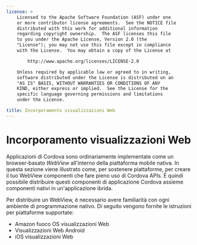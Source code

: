 ```yaml
---
license: >
    Licensed to the Apache Software Foundation (ASF) under one
    or more contributor license agreements.  See the NOTICE file
    distributed with this work for additional information
    regarding copyright ownership.  The ASF licenses this file
    to you under the Apache License, Version 2.0 (the
    "License"); you may not use this file except in compliance
    with the License.  You may obtain a copy of the License at

        http://www.apache.org/licenses/LICENSE-2.0

    Unless required by applicable law or agreed to in writing,
    software distributed under the License is distributed on an
    "AS IS" BASIS, WITHOUT WARRANTIES OR CONDITIONS OF ANY
    KIND, either express or implied.  See the License for the
    specific language governing permissions and limitations
    under the License.

title: Incorporamento visualizzazioni Web
---
```


# Incorporamento visualizzazioni Web

Applicazioni di Cordova sono ordinariamente implementate come un browser-basato *WebView* all'interno della piattaforma mobile nativa. In questa sezione viene illustrato come, per sostenere piattaforme, per creare il tuo WebView componenti che fare pieno uso di Cordova APIs. È quindi possibile distribuire questi componenti di applicazione Cordova assieme componenti nativi in un'applicazione ibrida.

Per distribuire un WebView, è necessario avere familiarità con ogni ambiente di programmazione nativo. Di seguito vengono fornite le istruzioni per piattaforme supportate:

*   Amazon fuoco OS visualizzazioni Web
*   Visualizzazioni Web Android
*   iOS visualizzazioni Web